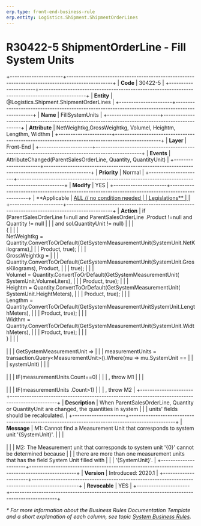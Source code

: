 ```yaml
---
erp.type: front-end-business-rule
erp.entity: Logistics.Shipment.ShipmentOrderLines
---
```


# R30422-5 ShipmentOrderLine - Fill System Units
+----------------------+-------------------------------------------------------------------------------------------------+
| **Code**             | 30422-5                                                                                         |
+----------------------+-------------------------------------------------------------------------------------------------+
| **Entity**           | @Logistics.Shipment.ShipmentOrderLines                                                          |
+----------------------+-------------------------------------------------------------------------------------------------+
| **Name**             | FillSystemUnits                                                                                 |
+----------------------+-------------------------------------------------------------------------------------------------+
| **Attribute**        | NetWeightkg,GrossWeightkg, Volumel, Heightm, Lengthm, Widthm                                    |
+----------------------+-------------------------------------------------------------------------------------------------+
| **Layer**            | Front-End                                                                                       |
+----------------------+-------------------------------------------------------------------------------------------------+
| **Events**           | AttributeChanged(ParentSalesOrderLine, Quantity, QuantityUnit)                                  |
+----------------------+-------------------------------------------------------------------------------------------------+
| **Priority**         | Normal                                                                                          |
+----------------------+-------------------------------------------------------------------------------------------------+
| **Modify**           | YES                                                                                             |
+----------------------+-------------------------------------------------------------------------------------------------+
| **Applicable         | [ALL // no condition needed                                                                     |
| Legislations**       | ](xref:applicable-legislations)                                                                 |
+----------------------+-------------------------------------------------------------------------------------------------+
| **Action**           | if (ParentSalesOrderLine !=null and ParentSalesOrderLine .Product !=null and Quantity != null   |
|                      | and sol.QuantityUnit != null)                                                                   |
|                      |<br/>{                                                                                           |
|                      |<br/>NetWeightkg = Quantity.ConvertToOrDefault(GetSystemMeasurementUnit(SystemUnit.NetKilograms),|
|                      | Product, true);                                                                                 |
|                      | <br/>GrossWeightkg =                                                                            |
|                      | Quantity.ConvertToOrDefault(GetSystemMeasurementUnit(SystemUnit.GrossKilograms), Product,       |
|                      | true);                                                                                          |
|                      | <br/>Volumel = Quantity.ConvertToOrDefault(GetSystemMeasurementUnit( SystemUnit.VolumeLiters),  |
|                      | Product, true);                                                                                 |
|                      | <br/>Heightm = Quantity.ConvertToOrDefault(GetSystemMeasurementUnit( SystemUnit.HeightMeters),  |
|                      | Product, true);                                                                                 |
|                      | <br/>Lengthm = Quantity.ConvertToOrDefault(GetSystemMeasurementUnitSystemUnit.LengthMeters),    |
|                      | Product, true);                                                                                 |
|                      | <br/>Widthm = Quantity.ConvertToOrDefault(GetSystemMeasurementUnit(SystemUnit.WidthMeters),     |
|                      | Product, true);                                                                                 |
|                      | <br/>}                                                                                          |
|                      | <br/><br/>                                                                                      |
|                      | GetSystemMeasurementUnit =\>                                                                    |
|                      | measurementUnits = transaction.Query\<MeasurementUnit\>().Where(mu =\> mu.SystemUnit ==         |
|                      | systemUnit)                                                                                     |
|                      | <br/><br/>                                                                                      |
|                      | IF(measurementUnits.Count==0)                                                                   |
|                      | , throw M1                                                                                      |
|                      | <br/><br/>                                                                                      |
|                      | IF(measurementUnits .Count\>1)                                                                  |
|                      | , throw M2                                                                                      |
+----------------------+-------------------------------------------------------------------------------------------------+
| **Description**      | When ParentSalesOrderLine, Quantity or QuantityUnit are changed, the quantities in system       |
|                      | units\' fields should be recalculated.                                                          |
+----------------------+-------------------------------------------------------------------------------------------------+
| **Message**          | M1: Cannot find a Measurement Unit that corresponds to system unit \'{SystemUnit}\'.            |
|                      | <br/><br/>                                                                                      |
|                      | M2: The Measurement unit that corresponds to system unit \'{0}\' cannot be determined because   |
|                      | there are more than one measurement units that has the field System Unit filled with            |
|                      | \'{SystemUnit}\'.                                                                               |
+----------------------+-------------------------------------------------------------------------------------------------+
| **Version**          | Introduced: 2020.1                                                                              |
+----------------------+-------------------------------------------------------------------------------------------------+
| **Revocable**        | YES                                                                                             |
+----------------------+-------------------------------------------------------------------------------------------------+

*\* For more information about the Business Rules Documentation Template and a short explanation of each column, see
topic [System Business Rules](../templates/template-description-system-business-rules.md).*
